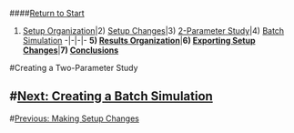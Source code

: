 ####[Return to Start](1_Tutorial_4.md)

1) [Setup Organization](2_VehicleOrg.md)|2) [Setup Changes](3_SetupChange.md)|3) [2-Parameter Study](4_2Param.md)|4) [Batch Simulation](5_BatchSim.md)
-|-|-|-
__5) [Results Organization](6_ResultsOrg.md)__|__6) [Exporting Setup Changes](7_ExportChange.md)__|__7) [Conclusions](8_Conclusions.md)__

#Creating a Two-Parameter Study


#[Next: Creating a Batch Simulation](5_BatchSim.md)
---
#[Previous: Making Setup Changes](3_SetupChange.md)